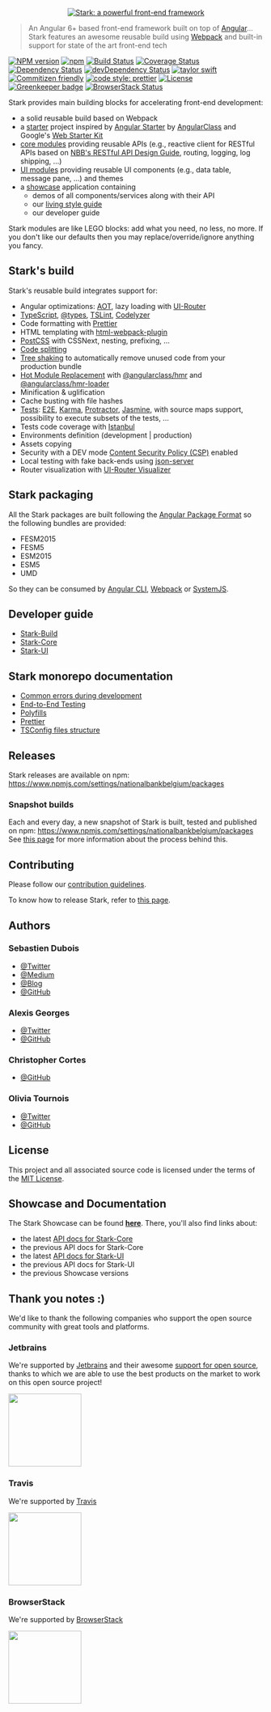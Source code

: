 <p align="center">
	<a href="/packages/stark-core/assets/logo/dark/stark_logo_dark_small.png?raw=true" target="_blank" rel="noopener noreferrer">
		<img src="/packages/stark-core/assets/logo/dark/stark_logo_dark_small.png?raw=true" alt="Stark: a powerful front-end framework" style="max-width:100%;">
	</a> 
</p>

> An Angular 6+ based front-end framework built on top of [Angular](https://angular.io)...
> Stark features an awesome reusable build using [Webpack](https://webpack.js.org/) and built-in support for state of the art front-end tech

[![NPM version](https://img.shields.io/npm/v/@nationalbankbelgium/stark-core.svg)](https://www.npmjs.com/package/@nationalbankbelgium/stark-core)
[![npm](https://img.shields.io/npm/dm/@nationalbankbelgium/stark-core.svg)](https://www.npmjs.com/package/@nationalbankbelgium/stark-core)
[![Build Status](https://travis-ci.org/NationalBankBelgium/stark.svg?branch=master)](https://travis-ci.org/NationalBankBelgium/stark)
[![Coverage Status](https://coveralls.io/repos/github/NationalBankBelgium/stark/badge.svg?branch=master)](https://coveralls.io/github/NationalBankBelgium/stark?branch=master)
[![Dependency Status](https://david-dm.org/NationalBankBelgium/stark.svg)](https://david-dm.org/NationalBankBelgium/stark)
[![devDependency Status](https://david-dm.org/NationalBankBelgium/stark/dev-status.svg)](https://david-dm.org/NationalBankBelgium/stark#info=devDependencies)
[![taylor swift](https://img.shields.io/badge/secured%20by-taylor%20swift-brightgreen.svg)](https://twitter.com/SwiftOnSecurity)
[![Commitizen friendly](https://img.shields.io/badge/commitizen-friendly-brightgreen.svg)](http://commitizen.github.io/cz-cli/)
[![code style: prettier](https://img.shields.io/badge/code_style-prettier-ff69b4.svg?style=flat-square)](https://github.com/prettier/prettier)
[![License](https://img.shields.io/cocoapods/l/AFNetworking.svg)](LICENSE)
[![Greenkeeper badge](https://badges.greenkeeper.io/NationalBankBelgium/stark.svg)](https://greenkeeper.io/)
[![BrowserStack Status](https://www.browserstack.com/automate/badge.svg?badge_key=dXkxd0JnL0V6TlRuVkszSGs5TDJscWFPOXdNL2hrMFdZREtMeEQ0SXU5RT0tLTBLZVJOb1JPR3pnUVhVY1NNMUtvdVE9PQ==--32b9d322c064334a80a3409239111be75d3d6ddd)](https://www.browserstack.com/automate/public-build/dXkxd0JnL0V6TlRuVkszSGs5TDJscWFPOXdNL2hrMFdZREtMeEQ0SXU5RT0tLTBLZVJOb1JPR3pnUVhVY1NNMUtvdVE9PQ==--32b9d322c064334a80a3409239111be75d3d6ddd)

Stark provides main building blocks for accelerating front-end development:

-   a solid reusable build based on Webpack
-   a [starter](/starter) project inspired by [Angular Starter](https://github.com/gdi2290/angular-starter) by [AngularClass](https://angularclass.com) and Google's [Web Starter Kit](https://github.com/google/web-starter-kit)
-   [core modules](https://stark.nbb.be/api-docs/stark-core/latest/) providing reusable APIs (e.g., reactive client for RESTful APIs based on [NBB's RESTful API Design Guide](https://github.com/NationalBankBelgium/REST-API-Design-Guide/wiki), routing, logging, log shipping, ...)
-   [UI modules](https://stark.nbb.be/api-docs/stark-ui/latest/) providing reusable UI components (e.g., data table, message pane, ...) and themes
-   a [showcase](https://stark.nbb.be) application containing
    -   demos of all components/services along with their API
    -   our [living style guide](https://www.smashingmagazine.com/2016/05/creating-a-living-style-guide-case-study/)
    -   our developer guide

Stark modules are like LEGO blocks: add what you need, no less, no more. If you don't like our defaults then you may replace/override/ignore anything you fancy.

## Stark's build

Stark's reusable build integrates support for:

-   Angular optimizations: [AOT](https://angular.io/docs/ts/latest/cookbook/aot-compiler.html), lazy loading with [UI-Router](https://github.com/angular-ui/ui-router)
-   [TypeScript](https://www.typescriptlang.org/), [@types](https://www.npmjs.com/~types), [TSLint](http://palantir.github.io/tslint/), [Codelyzer](https://github.com/mgechev/codelyzer)
-   Code formatting with [Prettier](https://prettier.io/)
-   HTML templating with [html-webpack-plugin](https://github.com/jantimon/html-webpack-plugin)
-   [PostCSS](http://postcss.org/) with CSSNext, nesting, prefixing, ...
-   [Code splitting](https://robertknight.github.io/posts/webpack-dll-plugins/)
-   [Tree shaking](https://webpack.js.org/guides/tree-shaking/) to automatically remove unused code from your production bundle
-   [Hot Module Replacement](https://webpack.github.io/docs/hot-module-replacement-with-webpack.html) with [@angularclass/hmr](https://github.com/angularclass/angular-hmr) and [@angularclass/hmr-loader](https://github.com/angularclass/angular-hmr-loader)
-   Minification & uglification
-   Cache busting with file hashes
-   [Tests](https://angular.io/docs/ts/latest/guide/testing.html): [E2E](https://angular.github.io/protractor/#/faq#what-s-the-difference-between-karma-and-protractor-when-do-i-use-which-), [Karma](https://karma-runner.github.io/), [Protractor](https://angular.github.io/protractor/), [Jasmine](https://github.com/jasmine/jasmine), with source maps support, possibility to execute subsets of the tests, ...
-   Tests code coverage with [Istanbul](https://github.com/gotwarlost/istanbul)
-   Environments definition (development | production)
-   Assets copying
-   Security with a DEV mode [Content Security Policy (CSP)](https://content-security-policy.com/) enabled
-   Local testing with fake back-ends using [json-server](https://github.com/typicode/json-server)
-   Router visualization with [UI-Router Visualizer](https://github.com/ui-router/visualizer)

## Stark packaging

All the Stark packages are built following the [Angular Package Format](https://docs.google.com/document/d/1CZC2rcpxffTDfRDs6p1cfbmKNLA6x5O-NtkJglDaBVs/preview) so the following bundles are provided:

-   FESM2015
-   FESM5
-   ESM2015
-   ESM5
-   UMD

So they can be consumed by [Angular CLI](https://github.com/angular/angular-cli), [Webpack](https://github.com/webpack/webpack) or [SystemJS](https://github.com/systemjs/systemjs).

## Developer guide

-   [Stark-Build](docs/stark-build/NG_CLI_BUILD_CUSTOMIZATIONS.md)
-   [Stark-Core](https://stark.nbb.be/api-docs/stark-core/latest/additional-documentation/getting-started.html)
-   [Stark-UI](https://stark.nbb.be/api-docs/stark-ui/latest/additional-documentation/getting-started.html)

## Stark monorepo documentation

-   [Common errors during development](docs/COMMON_DEV_ERRORS.md)
-   [End-to-End Testing](docs/E2E_TESTING.md)
-   [Polyfills](docs/POLYFILLS.md)
-   [Prettier](docs/PRETTIER.md)
-   [TSConfig files structure](docs/TSCONFIG.md)

## Releases

Stark releases are available on npm: https://www.npmjs.com/settings/nationalbankbelgium/packages

### Snapshot builds

Each and every day, a new snapshot of Stark is built, tested and published on npm: https://www.npmjs.com/settings/nationalbankbelgium/packages
See [this page](/SNAPSHOTS.md) for more information about the process behind this.

## Contributing

Please follow our [contribution guidelines](/CONTRIBUTING.md).

To know how to release Stark, refer to [this page](/RELEASE.md).

## Authors

### Sebastien Dubois

-   [@Twitter](https://twitter.com/dSebastien)
-   [@Medium](https://medium.com/@dSebastien)
-   [@Blog](https://www.dsebastien.net)
-   [@GitHub](https://github.com/dSebastien)

### Alexis Georges

-   [@Twitter](https://twitter.com/SuperITMan_BE)
-   [@GitHub](https://github.com/SuperITMan)

### Christopher Cortes

-   [@GitHub](https://github.com/christophercr)

### Olivia Tournois

-   [@Twitter](https://twitter.com/mallikki)
-   [@GitHub](https://github.com/Mallikki)

## License

This project and all associated source code is licensed under the terms of the [MIT License](/LICENSE).

## Showcase and Documentation

The Stark Showcase can be found **[here](https://stark.nbb.be)**.
There, you'll also find links about:

-   the latest [API docs for Stark-Core](https://stark.nbb.be/api-docs/stark-core/latest/)
-   the previous API docs for Stark-Core
-   the latest [API docs for Stark-UI](https://stark.nbb.be/api-docs/stark-ui/latest/)
-   the previous API docs for Stark-UI
-   the previous Showcase versions

## Thank you notes :)

We'd like to thank the following companies who support the open source community with great tools and platforms.

### Jetbrains

We're supported by [Jetbrains](https://www.jetbrains.com) and their awesome [support for open source](https://www.jetbrains.com/buy/opensource/), thanks to which we are able to use the best products on the market to work on this open source project!

<a href="https://www.jetbrains.com"><img src="http://www.underconsideration.com/brandnew/archives/jetbrains_logo_detail.jpg" width="144px"></a>

### Travis

We're supported by [Travis](https://travis-ci.org/)

<a href="https://travis-ci.org/"><img src="https://travis-ci.com/images/logos/TravisCI-Full-Color.png" width="144px"></a>

### BrowserStack

We're supported by [BrowserStack](https://www.browserstack.com)

<a href="https://www.browserstack.com"><img src="https://bstacksupport.zendesk.com/attachments/token/22M109zCUfkKcqXrJKzapE2f7/?name=browserstack-logo-600x315.png" width="144px"></a>
